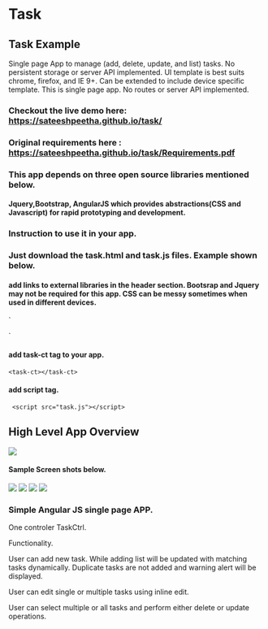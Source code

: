 # Task
## Task Example

Single page App to manage (add, delete, update, and list) tasks. No persistent storage or server API implemented. UI template is best suits chrome, firefox, and IE 9+. Can be extended to include device specific template. This is single page app. No routes or server API implemented.


### Checkout the live demo here:  https://sateeshpeetha.github.io/task/

### Original requirements here :  https://sateeshpeetha.github.io/task/Requirements.pdf

### This app depends on three open source libraries mentioned below.
#### Jquery,Bootstrap, AngularJS which provides abstractions(CSS and Javascript) for rapid prototyping and development.

### Instruction to use it in your app.
### Just download the task.html and task.js files. Example shown below.

#### add links to external libraries in the header section. Bootsrap and Jquery may not be required for this app. CSS can be messy sometimes when used in different devices.

`<link rel="stylesheet" href="https://maxcdn.bootstrapcdn.com/bootstrap/3.3.7/css/bootstrap.min.css">
  <script src="https://code.jquery.com/jquery-3.2.1.slim.min.js" integrity="sha256-k2WSCIexGzOj3Euiig+TlR8gA0EmPjuc79OEeY5L45g=" crossorigin="anonymous">
  </script>
  <script src="https://maxcdn.bootstrapcdn.com/bootstrap/3.3.7/js/bootstrap.min.js"></script>
  <script src="https://ajax.googleapis.com/ajax/libs/angularjs/1.6.4/angular.min.js"></script>`

#### add task-ct tag to your app.
`<task-ct></task-ct>`
####  add script tag.
` <script src="task.js"></script>`


## High Level App Overview

<img src="https://sateeshpeetha.github.io/task/APP.jpg">
</img>


#### Sample Screen shots below.


<img src="https://sateeshpeetha.github.io/task/ss1.jpg">
</img>

<img src="https://sateeshpeetha.github.io/task/ss2.jpg">
</img>

<img src="https://sateeshpeetha.github.io/task/ss3.jpg">
</img>

<img src="https://sateeshpeetha.github.io/task/sc4.jpg">
</img>


### Simple Angular JS single page APP.

One controler TaskCtrl.

Functionality.

User can add new task. While adding list will be updated with matching tasks dynamically. Duplicate tasks are not added and warning alert will be displayed.

User can edit single or multiple tasks using inline edit.

User can select multiple or all tasks and perform either delete or update operations.



